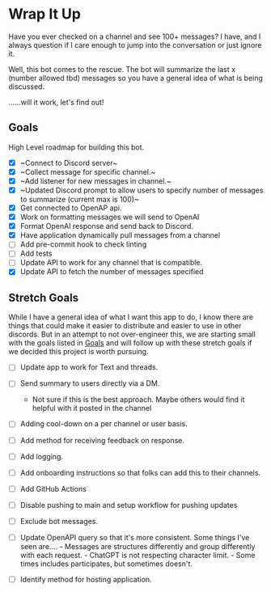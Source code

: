 # Wrap It Up

Have you ever checked on a channel and see 100+ messages? I have, and I always question if I care enough to jump into the conversation or just ignore it.

Well, this bot comes to the rescue. The bot will summarize the last x (number allowed tbd) messages so you have a general idea of what is being discussed.

......will it work, let's find out!

## Goals

High Level roadmap for building this bot.

- [x] ~Connect to Discord server~
- [x] ~Collect message for specific channel.~
- [x] ~Add listener for new messages in channel.~
- [x] ~Updated Discord prompt to allow users to specify number of messages to summarize (current max is 100)~
- [x] Get connected to OpenAP api.
- [x] Work on formatting messages we will send to OpenAI
- [x] Format OpenAI response and send back to Discord.
- [x] Have application dynamically pull messages from a channel
- [ ] Add pre-commit hook to check linting
- [ ] Add tests
- [ ] Update API to work for any channel that is compatible.
- [x] Update API to fetch the number of messages specified

## Stretch Goals

While I have a general idea of what I want this app to do, I know there are things that could make it easier to distribute and easier to use in other discords. But in an attempt to not over-engineer this, we are starting small with the goals listed in [Goals](#goals) and will follow up with these stretch goals if we decided this project is worth pursuing.

- [ ] Update app to work for Text and threads.
- [ ] Send summary to users directly via a DM.

  - Not sure if this is the best approach. Maybe others would find it helpful with it posted in the channel

- [ ] Adding cool-down on a per channel or user basis.
- [ ] Add method for receiving feedback on response.
- [ ] Add logging.
- [ ] Add onboarding instructions so that folks can add this to their channels.
- [ ] Add GitHub Actions
- [ ] Disable pushing to main and setup workflow for pushing updates
- [ ] Exclude bot messages.
- [ ] Update OpenAPI query so that it's more consistent. Some things I've seen are.... - Messages are structures differently and group differently with each request. - ChatGPT is not respecting character limit. - Some times includes participates, but sometimes doesn't.
- [ ] Identify method for hosting application.
